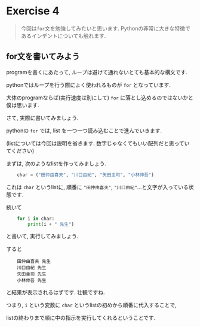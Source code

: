# Exercise 4

> 今回は`for`文を勉強してみたいと思います.
> Pythonの非常に大きな特徴であるインデントについても触れます.


##  for文を書いてみよう

programを書くにあたって, ループは避けて通れないとても基本的な構文です.

pythonではループを行う際によく使われるものが `for` となっています.

大体のprogramならば(実行速度は別にして) `for` に落とし込めるのではないかと僕は思います.

さて, 実際に書いてみましょう.

pythonの `for` では, list を一つ一つ読み込むことで進んでいきます.

(listについては今回は説明を省きます. 数字じゃなくてもいい配列だと思っていてください)

まずは, 次のようなlistを作ってみましょう.

```python
    char = ("田仲由喜夫", "川口由紀", "矢田圭司", "小林伸吾")
```

これは `char` というlistに, 順番に `"田仲由喜夫"`, `"川口由紀"`...と文字が入っている状態です.

続いて

```python
    for i in char:
        print(i + " 先生")
```

と書いて, 実行してみましょう.

すると

```
    田仲由喜夫 先生
    川口由紀 先生
    矢田圭司 先生
    小林伸吾 先生
```

と結果が表示されるはずです. 壮観ですね.

つまり, `i` という変数に `char` というlistの初めから順番に代入することで,

listの終わりまで順に中の指示を実行してくれるということです.


